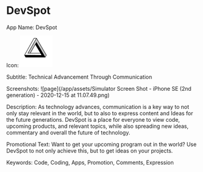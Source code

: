 # DevSpot
App Name: DevSpot

Icon: ![App Icon](/app/assets/icon_copy.png)

Subtitle: Technical Advancement Through Communication

Screenshots: ![page](/app/assets/Simulator Screen Shot - iPhone SE (2nd generation) - 2020-12-15 at 11.07.49.png)

Description: As technology advances, communication is a key way to not only stay relevant in the world, but to also to express content and Ideas for the future generations. DevSpot is a place for everyone to view code, upcoming products, and relevant topics, while also spreading new ideas, commentary and overall the future of technology.

Promotional Text: Want to get your upcoming program out in the world? Use DevSpot to not only achieve this, but to get ideas on your projects.

Keywords: Code, Coding, Apps, Promotion, Comments, Expression
